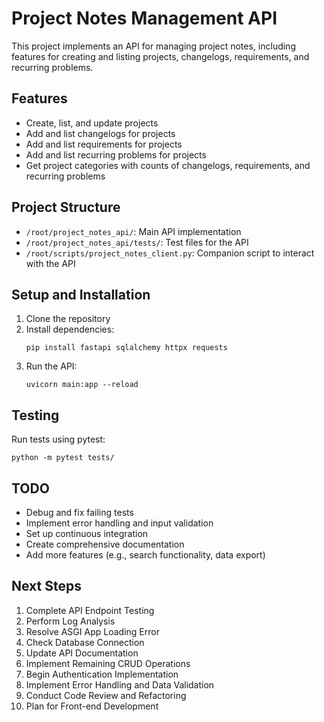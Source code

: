 # Project Notes Management API

This project implements an API for managing project notes, including features for creating and listing projects, changelogs, requirements, and recurring problems.

## Features

- Create, list, and update projects
- Add and list changelogs for projects
- Add and list requirements for projects
- Add and list recurring problems for projects
- Get project categories with counts of changelogs, requirements, and recurring problems

## Project Structure

- `/root/project_notes_api/`: Main API implementation
- `/root/project_notes_api/tests/`: Test files for the API
- `/root/scripts/project_notes_client.py`: Companion script to interact with the API

## Setup and Installation

1. Clone the repository
2. Install dependencies:
   ```
   pip install fastapi sqlalchemy httpx requests
   ```
3. Run the API:
   ```
   uvicorn main:app --reload
   ```

## Testing

Run tests using pytest:

```
python -m pytest tests/
```

## TODO

- Debug and fix failing tests
- Implement error handling and input validation
- Set up continuous integration
- Create comprehensive documentation
- Add more features (e.g., search functionality, data export)



## Next Steps
1. Complete API Endpoint Testing
2. Perform Log Analysis
3. Resolve ASGI App Loading Error
4. Check Database Connection
5. Update API Documentation
6. Implement Remaining CRUD Operations
7. Begin Authentication Implementation
8. Implement Error Handling and Data Validation
9. Conduct Code Review and Refactoring
10. Plan for Front-end Development
